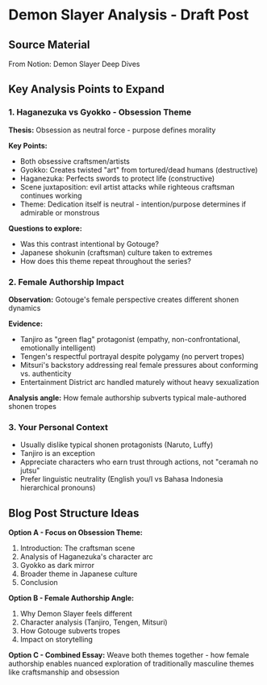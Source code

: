 # Demon Slayer Analysis - Draft Post

## Source Material
From Notion: Demon Slayer Deep Dives

## Key Analysis Points to Expand

### 1. Haganezuka vs Gyokko - Obsession Theme
**Thesis:** Obsession as neutral force - purpose defines morality

**Key Points:**
- Both obsessive craftsmen/artists
- Gyokko: Creates twisted "art" from tortured/dead humans (destructive)
- Haganezuka: Perfects swords to protect life (constructive)
- Scene juxtaposition: evil artist attacks while righteous craftsman continues working
- Theme: Dedication itself is neutral - intention/purpose determines if admirable or monstrous

**Questions to explore:**
- Was this contrast intentional by Gotouge?
- Japanese shokunin (craftsman) culture taken to extremes
- How does this theme repeat throughout the series?

### 2. Female Authorship Impact
**Observation:** Gotouge's female perspective creates different shonen dynamics

**Evidence:**
- Tanjiro as "green flag" protagonist (empathy, non-confrontational, emotionally intelligent)
- Tengen's respectful portrayal despite polygamy (no pervert tropes)
- Mitsuri's backstory addressing real female pressures about conforming vs. authenticity
- Entertainment District arc handled maturely without heavy sexualization

**Analysis angle:** How female authorship subverts typical male-authored shonen tropes

### 3. Your Personal Context
- Usually dislike typical shonen protagonists (Naruto, Luffy)
- Tanjiro is an exception
- Appreciate characters who earn trust through actions, not "ceramah no jutsu"
- Prefer linguistic neutrality (English you/I vs Bahasa Indonesia hierarchical pronouns)

## Blog Post Structure Ideas

**Option A - Focus on Obsession Theme:**
1. Introduction: The craftsman scene
2. Analysis of Haganezuka's character arc
3. Gyokko as dark mirror
4. Broader theme in Japanese culture
5. Conclusion

**Option B - Female Authorship Angle:**
1. Why Demon Slayer feels different
2. Character analysis (Tanjiro, Tengen, Mitsuri)
3. How Gotouge subverts tropes
4. Impact on storytelling

**Option C - Combined Essay:**
Weave both themes together - how female authorship enables nuanced exploration of traditionally masculine themes like craftsmanship and obsession

